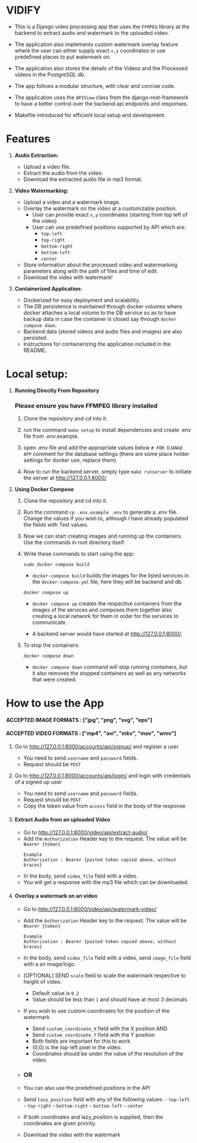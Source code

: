 # VIDIFY

- This is a Django video processing app that uses the `FFMPEG` library at the backend to extract audio and watermark to the uploaded video.

- The application also implements custom watermark overlay feature where the user can either supply exact `x,y` coordinates or use predefined places to put watermark on.

- The application also stores the details of the Videos and the Processed videos in the PostgreSQL db.

- The app follows a modular structure, with clear and concise code.
- The application uses the `APIView` class from the django-rest-framework to have a better control over the backend api endpoints and responses.
- Makefile introduced for efficient local setup and development.


# Features

1. **Audio Extraction:**
   - Upload a video file.
   - Extract the audio from the video.
   - Download the extracted audio file in mp3 format.

2. **Video Watermarking:**
   - Upload a video and a watermark image.
   - Overlay the watermark on the video at a customizable position.
        - User can provide exact `x,y` coordinates (starting from top left of the video)
        - User can use predefined positions supported by API which are:
            - `top-left`
            - `top-right`
            - `bottom-right`
            - `bottom-left`
            - `center`
   - Store information about the processed video and watermarking parameters along with the path of files and time of edit.
   - Download the video with watermark!


3. **Containerized Application:**
   - Dockerized for easy deployment and scalability.
   - The DB persistence is maintained through docker volumes where docker attaches a local volume to the DB service so as to have backup data in case the container is closed say through `docker compose down`.
   - Backend data (stored videos and audio files and images) are also persisted.
   - Instructions for containerizing the application included in the README.

# Local setup:

1. **Running Directly From Repository**

    ### Please ensure you have FFMPEG library installed
    1) Clone the repository and cd into it.

    2) run the command `make setup` to install dependencies and create .env file from .env.example.

    3) open .env file and add the appropriate values below `# FOR DJANGO APP` comment for the database settings (there are some place holder settings for docker use, replace them)

    5) Now to run the backend server, simply type `make runserver` to initiate the server at http://127.0.0.1:8000/

2. **Using Docker Compose**
    1) Clone the repository and cd into it.

    2) Run the command `cp .env.example .env` to generate a *.env* file. Change the values if you wish to, although I have already populated the fields with Test values.

    3) Now we can start creating images and running up the containers. Use the commands in root directory itself.

    4) Write these commands to start using the app:

        ```
        sudo docker compose build
        ```
        -   `docker-compose build` builds the images for the listed services in the `docker-compose.yml` file, here they will be backend and db.

        ```
        docker compose up
        ```
        - `docker compose up` creates the respective containers from the images of the services and composes them together also creating a local network for them in order for the services to communicate.

        - A backend server would have started at http://127.0.0.1:8000/.

    5) To stop the containers:
        ```
        docker compose down
        ```
        - `docker compose down` command will stop running containers, but it also removes the stopped containers as well as any networks that were created.

# How to use the App
#### ACCEPTED IMAGE FORMATS : ["jpg", "png", "svg", "eps"]
#### ACCEPTED VIDEO FORMATS : ["mp4", "avi", "mkv", "mov", "wmv"]


1) Go to http://127.0.0.1:8000/accounts/api/signup/ and register a user
    - You need to send `username` and `password` fields.
    - Request should be `POST`

2) Go to http://127.0.0.1:8000/accounts/api/login/ and login with credentials of a signed up user
    - You need to send `username` and `password` fields.
    - Request should be `POST`
    - Copy the token value from `access` field in the body of the response

3) #### Extract Audio from an uploaded Video
    - Go to http://127.0.0.1:8000/video/api/extract-audio/
    - Add the `Authorization` Header key to the request. The value will be `Bearer {token}`
        ```
        Example
        Authorization : Bearer {pasted token copied above, without braces}
        ```
    - In the body, send `video_file` field with a video.
    - You will get a response with the mp3 file which can be downloaded.
4) #### Overlay a watermark on an video
    - Go to http://127.0.0.1:8000/video/api/watermark-video/
    - Add the `Authorization` Header key to the request. The value will be `Bearer {token}`
        ```
        Example
        Authorization : Bearer {pasted token copied above, without braces}
        ```
    - In the body, send `video_file` field with a video, send `image_file` field with a an image/logo.

    - [OPTIONAL] SEND `scale` field to scale the watermark respective to height of video.
        - Default value is `0.2`
        - Value should be less than `1` and should have at most 3 decimals

    - If you wish to use custom coordinates for the position of the watermark
        - Send `custom_coordinate_X` field with the X position AND
        - Send `custom_coordinate_Y` field with the Y position
        - Both fields are important for this to work
        - (0,0) is the top-left pixel in the video.
        - Coordinates should be under the value of the resolution of the video.

    - ### OR
    - You can also use the predefined positions in the API
    - Send `lazy_position` field with any of the following values:
            - `top-left`
            - `top-right`
            - `bottom-right`
            - `bottom-left`
            - `center`
    - If both coordinates and lazy_position is supplied, then the coordinates are given priority.
    - Download the video with the watermark
